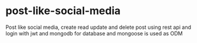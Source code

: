 # post-like-social-media
Post like social media, create read update and delete post using rest api and login with jwt and mongodb for database
and mongoose is used as ODM
